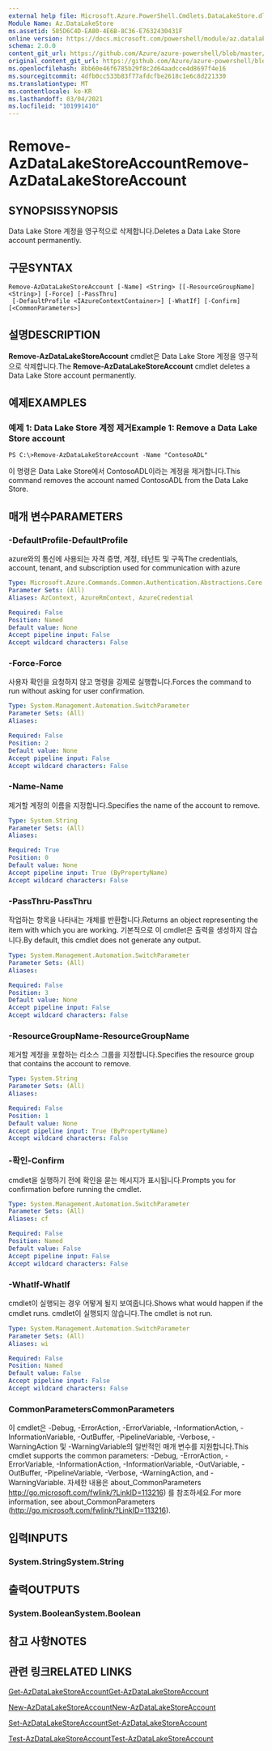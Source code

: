 ```yaml
---
external help file: Microsoft.Azure.PowerShell.Cmdlets.DataLakeStore.dll-Help.xml
Module Name: Az.DataLakeStore
ms.assetid: 585D6C4D-EA80-4E6B-8C36-E7632430431F
online version: https://docs.microsoft.com/powershell/module/az.datalakestore/remove-azdatalakestoreaccount
schema: 2.0.0
content_git_url: https://github.com/Azure/azure-powershell/blob/master/src/DataLakeStore/DataLakeStore/help/Remove-AzDataLakeStoreAccount.md
original_content_git_url: https://github.com/Azure/azure-powershell/blob/master/src/DataLakeStore/DataLakeStore/help/Remove-AzDataLakeStoreAccount.md
ms.openlocfilehash: 8bb60e46f6785b29f8c2d64aadcce4d8697f4e16
ms.sourcegitcommit: 4dfb0cc533b83f77afdcfbe2618c1e6c8d221330
ms.translationtype: MT
ms.contentlocale: ko-KR
ms.lasthandoff: 03/04/2021
ms.locfileid: "101991410"
---
```

# <span data-ttu-id="398de-101">Remove-AzDataLakeStoreAccount</span><span class="sxs-lookup"><span data-stu-id="398de-101">Remove-AzDataLakeStoreAccount</span></span>

## <span data-ttu-id="398de-102">SYNOPSIS</span><span class="sxs-lookup"><span data-stu-id="398de-102">SYNOPSIS</span></span>
<span data-ttu-id="398de-103">Data Lake Store 계정을 영구적으로 삭제합니다.</span><span class="sxs-lookup"><span data-stu-id="398de-103">Deletes a Data Lake Store account permanently.</span></span>

## <span data-ttu-id="398de-104">구문</span><span class="sxs-lookup"><span data-stu-id="398de-104">SYNTAX</span></span>

```
Remove-AzDataLakeStoreAccount [-Name] <String> [[-ResourceGroupName] <String>] [-Force] [-PassThru]
 [-DefaultProfile <IAzureContextContainer>] [-WhatIf] [-Confirm] [<CommonParameters>]
```

## <span data-ttu-id="398de-105">설명</span><span class="sxs-lookup"><span data-stu-id="398de-105">DESCRIPTION</span></span>
<span data-ttu-id="398de-106">**Remove-AzDataLakeStoreAccount** cmdlet은 Data Lake Store 계정을 영구적으로 삭제합니다.</span><span class="sxs-lookup"><span data-stu-id="398de-106">The **Remove-AzDataLakeStoreAccount** cmdlet deletes a Data Lake Store account permanently.</span></span>

## <span data-ttu-id="398de-107">예제</span><span class="sxs-lookup"><span data-stu-id="398de-107">EXAMPLES</span></span>

### <span data-ttu-id="398de-108">예제 1: Data Lake Store 계정 제거</span><span class="sxs-lookup"><span data-stu-id="398de-108">Example 1: Remove a Data Lake Store account</span></span>
```
PS C:\>Remove-AzDataLakeStoreAccount -Name "ContosoADL"
```

<span data-ttu-id="398de-109">이 명령은 Data Lake Store에서 ContosoADL이라는 계정을 제거합니다.</span><span class="sxs-lookup"><span data-stu-id="398de-109">This command removes the account named ContosoADL from the Data Lake Store.</span></span>

## <span data-ttu-id="398de-110">매개 변수</span><span class="sxs-lookup"><span data-stu-id="398de-110">PARAMETERS</span></span>

### <span data-ttu-id="398de-111">-DefaultProfile</span><span class="sxs-lookup"><span data-stu-id="398de-111">-DefaultProfile</span></span>
<span data-ttu-id="398de-112">azure와의 통신에 사용되는 자격 증명, 계정, 테넌트 및 구독</span><span class="sxs-lookup"><span data-stu-id="398de-112">The credentials, account, tenant, and subscription used for communication with azure</span></span>

```yaml
Type: Microsoft.Azure.Commands.Common.Authentication.Abstractions.Core.IAzureContextContainer
Parameter Sets: (All)
Aliases: AzContext, AzureRmContext, AzureCredential

Required: False
Position: Named
Default value: None
Accept pipeline input: False
Accept wildcard characters: False
```

### <span data-ttu-id="398de-113">-Force</span><span class="sxs-lookup"><span data-stu-id="398de-113">-Force</span></span>
<span data-ttu-id="398de-114">사용자 확인을 요청하지 않고 명령을 강제로 실행합니다.</span><span class="sxs-lookup"><span data-stu-id="398de-114">Forces the command to run without asking for user confirmation.</span></span>

```yaml
Type: System.Management.Automation.SwitchParameter
Parameter Sets: (All)
Aliases:

Required: False
Position: 2
Default value: None
Accept pipeline input: False
Accept wildcard characters: False
```

### <span data-ttu-id="398de-115">-Name</span><span class="sxs-lookup"><span data-stu-id="398de-115">-Name</span></span>
<span data-ttu-id="398de-116">제거할 계정의 이름을 지정합니다.</span><span class="sxs-lookup"><span data-stu-id="398de-116">Specifies the name of the account to remove.</span></span>

```yaml
Type: System.String
Parameter Sets: (All)
Aliases:

Required: True
Position: 0
Default value: None
Accept pipeline input: True (ByPropertyName)
Accept wildcard characters: False
```

### <span data-ttu-id="398de-117">-PassThru</span><span class="sxs-lookup"><span data-stu-id="398de-117">-PassThru</span></span>
<span data-ttu-id="398de-118">작업하는 항목을 나타내는 개체를 반환합니다.</span><span class="sxs-lookup"><span data-stu-id="398de-118">Returns an object representing the item with which you are working.</span></span>
<span data-ttu-id="398de-119">기본적으로 이 cmdlet은 출력을 생성하지 않습니다.</span><span class="sxs-lookup"><span data-stu-id="398de-119">By default, this cmdlet does not generate any output.</span></span>

```yaml
Type: System.Management.Automation.SwitchParameter
Parameter Sets: (All)
Aliases:

Required: False
Position: 3
Default value: None
Accept pipeline input: False
Accept wildcard characters: False
```

### <span data-ttu-id="398de-120">-ResourceGroupName</span><span class="sxs-lookup"><span data-stu-id="398de-120">-ResourceGroupName</span></span>
<span data-ttu-id="398de-121">제거할 계정을 포함하는 리소스 그룹을 지정합니다.</span><span class="sxs-lookup"><span data-stu-id="398de-121">Specifies the resource group that contains the account to remove.</span></span>

```yaml
Type: System.String
Parameter Sets: (All)
Aliases:

Required: False
Position: 1
Default value: None
Accept pipeline input: True (ByPropertyName)
Accept wildcard characters: False
```

### <span data-ttu-id="398de-122">-확인</span><span class="sxs-lookup"><span data-stu-id="398de-122">-Confirm</span></span>
<span data-ttu-id="398de-123">cmdlet을 실행하기 전에 확인을 묻는 메시지가 표시됩니다.</span><span class="sxs-lookup"><span data-stu-id="398de-123">Prompts you for confirmation before running the cmdlet.</span></span>

```yaml
Type: System.Management.Automation.SwitchParameter
Parameter Sets: (All)
Aliases: cf

Required: False
Position: Named
Default value: False
Accept pipeline input: False
Accept wildcard characters: False
```

### <span data-ttu-id="398de-124">-WhatIf</span><span class="sxs-lookup"><span data-stu-id="398de-124">-WhatIf</span></span>
<span data-ttu-id="398de-125">cmdlet이 실행되는 경우 어떻게 될지 보여줍니다.</span><span class="sxs-lookup"><span data-stu-id="398de-125">Shows what would happen if the cmdlet runs.</span></span>
<span data-ttu-id="398de-126">cmdlet이 실행되지 않습니다.</span><span class="sxs-lookup"><span data-stu-id="398de-126">The cmdlet is not run.</span></span>

```yaml
Type: System.Management.Automation.SwitchParameter
Parameter Sets: (All)
Aliases: wi

Required: False
Position: Named
Default value: False
Accept pipeline input: False
Accept wildcard characters: False
```

### <span data-ttu-id="398de-127">CommonParameters</span><span class="sxs-lookup"><span data-stu-id="398de-127">CommonParameters</span></span>
<span data-ttu-id="398de-128">이 cmdlet은 -Debug, -ErrorAction, -ErrorVariable, -InformationAction, -InformationVariable, -OutBuffer, -PipelineVariable, -Verbose, -WarningAction 및 -WarningVariable의 일반적인 매개 변수를 지원합니다.</span><span class="sxs-lookup"><span data-stu-id="398de-128">This cmdlet supports the common parameters: -Debug, -ErrorAction, -ErrorVariable, -InformationAction, -InformationVariable, -OutVariable, -OutBuffer, -PipelineVariable, -Verbose, -WarningAction, and -WarningVariable.</span></span> <span data-ttu-id="398de-129">자세한 내용은 about_CommonParameters http://go.microsoft.com/fwlink/?LinkID=113216) 를 참조하세요.</span><span class="sxs-lookup"><span data-stu-id="398de-129">For more information, see about_CommonParameters (http://go.microsoft.com/fwlink/?LinkID=113216).</span></span>

## <span data-ttu-id="398de-130">입력</span><span class="sxs-lookup"><span data-stu-id="398de-130">INPUTS</span></span>

### <span data-ttu-id="398de-131">System.String</span><span class="sxs-lookup"><span data-stu-id="398de-131">System.String</span></span>

## <span data-ttu-id="398de-132">출력</span><span class="sxs-lookup"><span data-stu-id="398de-132">OUTPUTS</span></span>

### <span data-ttu-id="398de-133">System.Boolean</span><span class="sxs-lookup"><span data-stu-id="398de-133">System.Boolean</span></span>

## <span data-ttu-id="398de-134">참고 사항</span><span class="sxs-lookup"><span data-stu-id="398de-134">NOTES</span></span>

## <span data-ttu-id="398de-135">관련 링크</span><span class="sxs-lookup"><span data-stu-id="398de-135">RELATED LINKS</span></span>

[<span data-ttu-id="398de-136">Get-AzDataLakeStoreAccount</span><span class="sxs-lookup"><span data-stu-id="398de-136">Get-AzDataLakeStoreAccount</span></span>](./Get-AzDataLakeStoreAccount.md)

[<span data-ttu-id="398de-137">New-AzDataLakeStoreAccount</span><span class="sxs-lookup"><span data-stu-id="398de-137">New-AzDataLakeStoreAccount</span></span>](./New-AzDataLakeStoreAccount.md)

[<span data-ttu-id="398de-138">Set-AzDataLakeStoreAccount</span><span class="sxs-lookup"><span data-stu-id="398de-138">Set-AzDataLakeStoreAccount</span></span>](./Set-AzDataLakeStoreAccount.md)

[<span data-ttu-id="398de-139">Test-AzDataLakeStoreAccount</span><span class="sxs-lookup"><span data-stu-id="398de-139">Test-AzDataLakeStoreAccount</span></span>](./Test-AzDataLakeStoreAccount.md)


